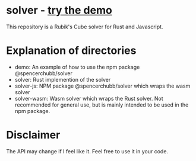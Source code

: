# solver - [try the demo](https://spencerchubb.github.io/solver/demo/dist/)

This repository is a Rubik's Cube solver for Rust and Javascript.

# Explanation of directories
- demo: An example of how to use the npm package @spencerchubb/solver
- solver: Rust implemention of the solver
- solver-js: NPM package @spencerchubb/solver which wraps the wasm solver
- solver-wasm: Wasm solver which wraps the Rust solver. Not recommended for general use, but is mainly intended to be used in the npm package.

# Disclaimer

The API may change if I feel like it. Feel free to use it in your code.
